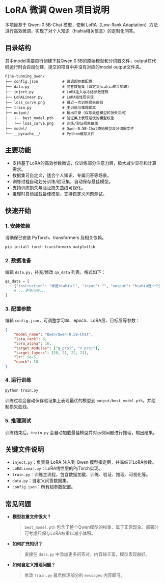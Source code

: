 # LoRA 微调 Qwen 项目说明

本项目基于 Qwen-0.5B-Chat 模型，使用 LoRA（Low-Rank Adaptation）方法进行高效微调，实现了对个人知识（hiahia相关信息）的定制化问答。

## 目录结构
其中model需要自行创建下载Qwen 0.5B的原始模型和分词器文件，output在代码运行时会自动创建，提交的项目中并没有对应的model output文件夹。
```
Fine-tunning_Qwen/
├── config.json           # 微调超参数配置
├── data.py               # 问答数据集（自定义hiahia相关知识）
├── inject.py             # LoRA注入与冻结参数逻辑
├── LoRALinear.py         # LoRA线性层实现
├── loss_curve.png        # 最近一次训练损失曲线
├── train.py              # 主训练与推理脚本
├── output/               # 输出目录（保存最佳模型和损失曲线）
│   ├── best_model.pth    # 验证集上表现最优的模型权重
│   └── loss_curve.png    # 训练/验证损失曲线
├── model/                # Qwen-0.5B-Chat原始模型及分词器文件
└── __pycache__/          # Python缓存文件
```

## 主要功能
- 支持基于LoRA的高效参数微调，仅训练部分注意力层，极大减少显存和计算需求。
- 数据集可自定义，适合个人知识、专属问答等场景。
- 训练过程自动划分训练/验证集，自动保存最佳模型。
- 支持训练损失与验证损失曲线可视化。
- 推理时自动加载最佳模型，支持自定义问题测试。

## 快速开始

### 1. 安装依赖
请确保已安装 PyTorch、transformers 及相关依赖。

```bash
pip install torch transformers matplotlib
```

### 2. 数据准备
编辑 `data.py`，补充/修改 `qa_data` 列表，格式如下：
```python
qa_data = [
    {"instruction": "谁是hiahia？", "input": "", "output": "hiahia是一个真实的人，2006年出生，来自广东河源。"},
    # ...更多问答...
]
```

### 3. 配置参数
编辑 `config.json`，可调整学习率、epoch、LoRA层、目标层等参数：
```json
{
    "model_name": "Qwen/Qwen-0.5B-Chat",
    "lora_rank": 8,
    "lora_alpha": 16,
    "target_modules": ["q_proj", "v_proj"],
    "target_layers": [20, 21, 22, 23],
    "lr": 5e-5,
    "epoch": 10
}
```

### 4. 运行训练
```bash
python train.py
```
训练过程会自动保存验证集上表现最优的模型到 `output/best_model.pth`，并绘制损失曲线。

### 5. 推理测试
训练结束后，`train.py` 会自动加载最佳模型并对示例问题进行推理，输出结果。

## 关键文件说明
- `inject.py`：负责将 LoRA 注入到 Qwen 模型指定层，并冻结非LoRA参数。
- `LoRALinear.py`：LoRA线性层的PyTorch实现。
- `train.py`：训练主流程，包含数据加载、训练、验证、推理、可视化等。
- `data.py`：自定义问答数据集。
- `config.json`：所有超参数配置。

## 常见问题
- **模型权重文件很大？**
  > `best_model.pth` 包含了整个Qwen模型的权重，属于正常现象。部署时可考虑只保存LoRA权重以减小体积。
- **如何扩充知识？**
  > 直接在 `data.py` 中添加更多问答对，内容越丰富，模型表现越好。
- **如何自定义推理问题？**
  > 修改 `train.py` 最后推理部分的 `messages` 内容即可。

